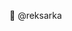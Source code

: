 👿 @reksarka


<!---
reksar/reksar is a ✨ special ✨ repository because its `README.md` (this file) appears on your GitHub profile.
You can click the Preview link to take a look at your changes.
--->
